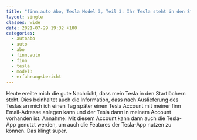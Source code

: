 ```yaml
---
title: "finn.auto Abo, Tesla Model 3, Teil 3: Ihr Tesla steht in den Startlöchern"
layout: single
classes: wide
date: 2021-07-29 19:32 +100
categories:
  - autoabo
  - auto
  - abo
  - finn.auto
  - finn
  - tesla
  - model3
  - erfahrungsbericht
---
```

Heute ereilte mich die gute Nachricht, dass mein Tesla in den Startlöchern steht. Dies beinhaltet auch die Information, dass
nach Auslieferung des Teslas an mich ich einen Tag später einen Tesla Account mit meiner finn Email-Adresse anlegen kann und
der Tesla dann in meinem Account vorhanden ist. Annahme: Mit diesem Account kann dann auch die Tesla-App genutzt werden, um
auch die Features der Tesla-App nutzen zu können. Das klingt super.
